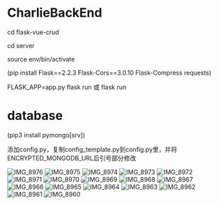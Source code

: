 # CharlieBackEnd

cd flask-vue-crud

cd server

source env/bin/activate

(pip install Flask==2.2.3 Flask-Cors==3.0.10 Flask-Compress requests)

FLASK_APP=app.py flask run 或 flask run


# database

(pip3 install pymongo[srv])

添加config.py，复制config_template.py到config.py里，并将ENCRYPTED_MONGODB_URL后引号部分修改

![IMG_8976](https://github.com/user-attachments/assets/36aa06ef-5a58-4fd8-b566-68f10f5aaaa2)
![IMG_8975](https://github.com/user-attachments/assets/3c278fbc-4183-46d5-a8ee-ec4469b3b348)
![IMG_8974](https://github.com/user-attachments/assets/8f79f4d2-0595-4fb2-96d3-a10a9aa8b6ca)
![IMG_8973](https://github.com/user-attachments/assets/1391be70-8f09-42e0-bbb5-2193ba8c7fa3)
![IMG_8972](https://github.com/user-attachments/assets/f76b04ee-26b8-4ebd-aba9-618cb2d7263f)
![IMG_8971](https://github.com/user-attachments/assets/953e8f0c-e8d9-4574-b1b4-93da1426d9e3)
![IMG_8970](https://github.com/user-attachments/assets/0acba56e-dba5-4d5e-8e8c-091e341071de)
![IMG_8969](https://github.com/user-attachments/assets/a0baa5bb-d44f-4d7f-94e3-2e165de22c47)
![IMG_8968](https://github.com/user-attachments/assets/b10338c1-eb7e-40e6-a36f-3c54ad75194b)
![IMG_8967](https://github.com/user-attachments/assets/bb866eb7-7b72-488c-9a82-06c95d374429)
![IMG_8966](https://github.com/user-attachments/assets/55b49c80-1dd1-48d9-be9e-a52c7c1bc4f2)
![IMG_8965](https://github.com/user-attachments/assets/c3a0ba40-e05f-45d0-8314-11d352385347)
![IMG_8964](https://github.com/user-attachments/assets/9aaa55e2-6083-447f-aa9c-239c640fd303)
![IMG_8963](https://github.com/user-attachments/assets/cd4e5a6d-a2fb-4fef-931f-0c99e5e3fd0b)
![IMG_8962](https://github.com/user-attachments/assets/a6229d36-1d24-406e-82b4-0caa8d2cf4e0)
![IMG_8961](https://github.com/user-attachments/assets/c7dce8f3-cd7a-4e93-b8ab-904dfeba5460)
![IMG_8960](https://github.com/user-attachments/assets/f9584d17-4f52-4779-9983-caed5b0cc5d2)
